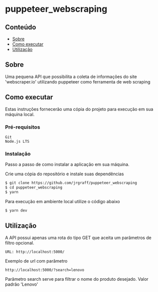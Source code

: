 # puppeteer_webscraping

## Conteúdo

- [Sobre](#about)
- [Como executar](#getting_started)
- [Utilização](#usage)

## Sobre <a name = "about"></a>

Uma pequena API que possibilita a coleta de informações do site 'webscraper.io' utilizando puppeteer como ferramenta de web scraping

## Como executar <a name = "getting_started"></a>

Estas instruções fornecerão uma cópia do projeto para execução em sua máquina local.

### Pré-requisitos

```
Git
Node.js LTS
```

### Instalação

Passo a passo de como instalar a aplicação em sua máquina.

Crie uma cópia do repositório e instale suas dependências

```bash
$ git clone https://github.com/jrgraff/puppeteer_webscraping
$ cd puppeteer_webscraping
$ yarn
```

Para execução em ambiente local utilize o código abaixo

```bash
$ yarn dev
```

## Utilização <a name = "usage"></a>

A API possui apenas uma rota do tipo GET que aceita um parâmetros de filtro opcional.

```
URL: http://localhost:5000/
```

Exemplo de url com parâmetro

```
http://localhost:5000/?search=lenovo
```

Parâmetro search serve para filtrar o nome do produto desejado.
Valor padrão 'Lenovo'
